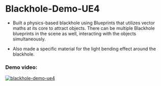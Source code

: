 # Blackhole-Demo-UE4

- Built a physics-based blackhole using Blueprints that utilizes vector maths at its core to attract
objects. There can be multiple Blackhole blueprints in the scene as well, interacting with the
objects simultaneously.

- Also made a specific material for the light bending effect around the blackhole.

### Demo video:

[![blackhole-demo-ue4](https://user-images.githubusercontent.com/36617987/172632045-0c91920b-54ff-40d2-8db5-d90682aeb8aa.png)](https://youtu.be/RP0xzGctImc)

